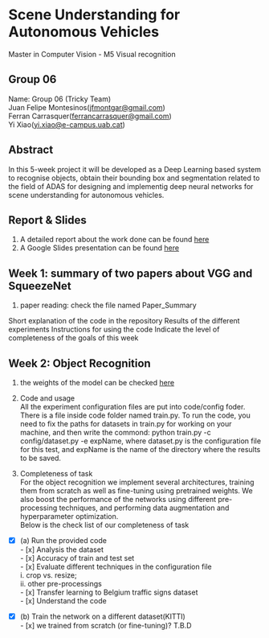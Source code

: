 # Scene Understanding for Autonomous Vehicles
Master in Computer Vision - M5 Visual recognition

## Group 06
Name: Group 06 (Tricky Team)  
Juan Felipe Montesinos(jfmontgar@gmail.com)  
Ferran Carrasquer(ferrancarrasquer@gmail.com)  
Yi Xiao(yi.xiao@e-campus.uab.cat)  

## Abstract   
In this 5-week project it will be developed as a Deep Learning based system to recognise objects, obtain their bounding box and segmentation related to the field of ADAS for designing and implementig deep neural networks for scene understanding for autonomous vehicles.

## Report & Slides
1. A detailed report about the work done can be found [here](https://www.overleaf.com/read/bcqybcqytyvj)
2. A Google Slides presentation can be found [here]()

## Week 1: summary of two papers about VGG and SqueezeNet
1. paper reading: check the file named Paper_Summary

Short explanation of the code in the repository
Results of the different experiments
Instructions for using the code
Indicate the level of completeness of the goals of this week


## Week 2: Object Recognition
1. the weights of the model can be checked [here]()  

2. Code and usage  
All the experiment configuration files are put into code/config foder. There is a file inside code folder named train.py. 
To run the code, you need to fix the paths for datasets in train.py for working on your machine, and then write the commond: python train.py -c config/dataset.py -e expName, where dataset.py is the configuration file for this test, and expName is the name of the directory where the results to be saved.

3. Completeness of task  
For the object recognition we implement several architectures, training them from scratch as well as fine-tuning using pretrained weights. We also boost the performance of the networks using different pre-processing techniques, and performing data augmentation and hyperparameter optimization.  
Below is the check list of our completeness of task  
 - [x] (a) Run the provided code  
            - [x] Analysis the dataset  
            - [x] Accuracy of train and test set  
            - [x] Evaluate different techniques in the configuration file    
                i. crop vs. resize;  
                ii. other pre-processings  
            - [x] Transfer learning to Belgium traffic signs dataset   
            - [x] Understand the code  
 - [x] (b) Train the network on a different dataset(KITTI)  
            - [x] we trained from scratch (or fine-tuning)? T.B.D  



